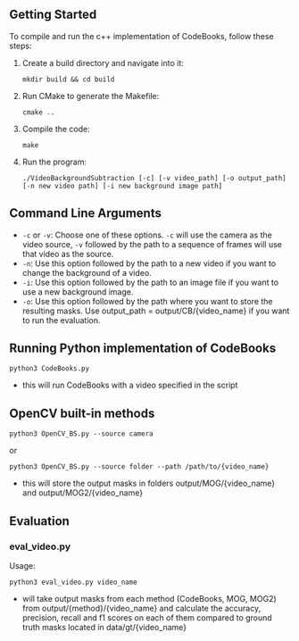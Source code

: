 
## Getting Started

To compile and run the c++ implementation of CodeBooks, follow these steps:

1. Create a build directory and navigate into it:
    ```
    mkdir build && cd build
    ```
2. Run CMake to generate the Makefile:
    ```
    cmake ..
    ```
3. Compile the code:
    ```
    make
    ```
4. Run the program:
    ```
    ./VideoBackgroundSubtraction [-c] [-v video_path] [-o output_path] [-n new video path] [-i new background image path]
    ```

## Command Line Arguments

- `-c` or `-v`: Choose one of these options. `-c` will use the camera as the video source, `-v` followed by the path to a sequence of frames will use that video as the source.
- `-n`: Use this option followed by the path to a new video if you want to change the background of a video.
- `-i`: Use this option followed by the path to an image file if you want to use a new background image.
- `-o`: Use this option followed by the path where you want to store the resulting masks. Use output_path = output/CB/{video_name} if you  want to run the evaluation.


## Running Python implementation of CodeBooks
```
python3 CodeBooks.py
```

- this will run CodeBooks with a video specified in the script

## OpenCV built-in methods
```
python3 OpenCV_BS.py --source camera
```
or
```
python3 OpenCV_BS.py --source folder --path /path/to/{video_name}
```

- this will store the output masks in folders output/MOG/{video_name} and output/MOG2/{video_name}

## Evaluation

### eval_video.py

Usage:
```
python3 eval_video.py video_name
```

- will take output masks from each method (CodeBooks, MOG, MOG2) from output/{method}/{video_name} and calculate the accuracy, precision, recall and f1 scores on each of them compared to ground truth masks located in data/gt/{video_name}